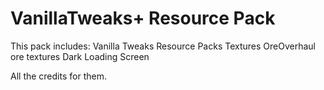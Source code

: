 ﻿# VanillaTweaks+ Resource Pack

This pack includes:
  Vanilla Tweaks Resource Packs Textures
  OreOverhaul ore textures
  Dark Loading Screen
  
All the credits for them.
